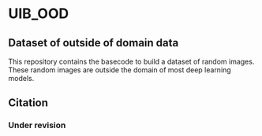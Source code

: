 # UIB_OOD

## Dataset of outside of domain data

This repository contains the basecode to build a dataset of random images. 
These random images are outside the domain of most deep learning models.

## Citation
### Under revision
